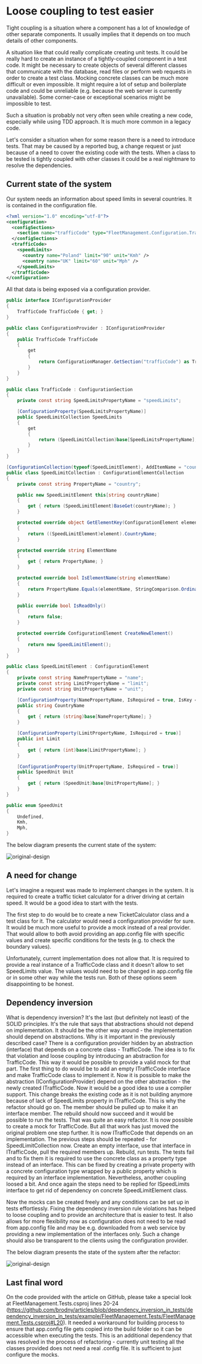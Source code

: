 # Loose coupling to test easier

Tight coupling is a situation where a component has a lot of knowledge of other separate components. It usually implies that it depends on too much details of other components.

A situation like that could really complicate creating unit tests. It could be really hard to create an instance of a tightly-coupled component in a test code. It might be necessary to create objects of several different classes that communicate with the database, read files or perform web requests in order to create a test class. Mocking concrete classes can be much more difficult or even impossible. It might require a lot of setup and boilerplate code and could be unreliable (e.g. because the web server is currently unavailable). Some corner-case or exceptional scenarios might be impossible to test.

Such a situation is probably not very often seen while creating a new code, especially while using TDD approach. It is much more common in a legacy code.

Let's consider a situation when for some reason there is a need to introduce tests. That may be caused by a reported bug, a change request or just because of a need to cover the existing code with the tests. When a class to be tested is tightly coupled with other classes it could be a real nightmare to resolve the dependencies.

## Current state of the system

Our system needs an information about speed limits in several countries. It is contained in the configuration file.

```xml
<?xml version="1.0" encoding="utf-8"?>
<configuration>
  <configSections>
    <section name="trafficCode" type="FleetManagement.Configuration.TrafficCode, FleetManagement" />
  </configSections>
  <trafficCode>
    <speedLimits>
      <country name="Poland" limit="90" unit="Kmh" />
      <country name="UK" limit="60" unit="Mph" />
    </speedLimits>
  </trafficCode>
</configuration>
```

All that data is being exposed via a configuration provider.

```c#
public interface IConfigurationProvider
{
    TrafficCode TrafficCode { get; }
}

public class ConfigurationProvider : IConfigurationProvider
{
    public TrafficCode TrafficCode
    {
        get
        {
            return ConfigurationManager.GetSection("trafficCode") as TrafficCode;
        }
    }
}

public class TrafficCode : ConfigurationSection
{
    private const string SpeedLimitsPropertyName = "speedLimits";

    [ConfigurationProperty(SpeedLimitsPropertyName)]
    public SpeedLimitCollection SpeedLimits
    {
        get
        {
            return (SpeedLimitCollection)base[SpeedLimitsPropertyName];
        }
    }
}

[ConfigurationCollection(typeof(SpeedLimitElement), AddItemName = "country")]
public class SpeedLimitCollection : ConfigurationElementCollection
{
    private const string PropertyName = "country";

    public new SpeedLimitElement this[string countryName]
    {
        get { return (SpeedLimitElement)BaseGet(countryName); }
    }

    protected override object GetElementKey(ConfigurationElement element)
    {
        return ((SpeedLimitElement)element).CountryName;
    }

    protected override string ElementName
    {
        get { return PropertyName; }
    }

    protected override bool IsElementName(string elementName)
    {
        return PropertyName.Equals(elementName, StringComparison.OrdinalIgnoreCase);
    }

    public override bool IsReadOnly()
    {
        return false;
    }

    protected override ConfigurationElement CreateNewElement()
    {
        return new SpeedLimitElement();
    }
}

public class SpeedLimitElement : ConfigurationElement
{
    private const string NamePropertyName = "name";
    private const string LimitPropertyName = "limit";
    private const string UnitPropertyName = "unit";

    [ConfigurationProperty(NamePropertyName, IsRequired = true, IsKey = true)]
    public string CountryName
    {
        get { return (string)base[NamePropertyName]; }
    }

    [ConfigurationProperty(LimitPropertyName, IsRequired = true)]
    public int Limit
    {
        get { return (int)base[LimitPropertyName]; }
    }

    [ConfigurationProperty(UnitPropertyName, IsRequired = true)]
    public SpeedUnit Unit
    {
        get { return (SpeedUnit)base[UnitPropertyName]; }
    }
}

public enum SpeedUnit
{
    Undefined,
    Kmh,
    Mph,
}
```

The below diagram presents the current state of the system:

![original-design](./original_system_design.png "Original system design")

## A need for change

Let's imagine a request was made to implement changes in the system. It is required to create a traffic ticket calculator for a driver driving at certain speed. It would be a good idea to start with the tests.

The first step to do would be to create a new TicketCalculator class and a test class for it. The calculator would need a configuration provider for sure. It would be much more useful to provide a mock instead of a real provider. That would allow to both avoid providing an app.config file with specific values and create specific conditions for the tests (e.g. to check the boundary values).

Unfortunately, current implementation does not allow that. It is required to provide a real instance of a TrafficCode class and it doesn't allow to set SpeedLimits value. The values would need to be changed in app.config file or in some other way while the tests run. Both of these options seem disappointing to be honest.

## Dependency inversion

What is dependency inversion? It's the last (but definitely not least) of the SOLID principles. It's the rule that says that abstractions should not depend on implementation. It should be the other way around - the implementation should depend on abstractions.
Why is it important in the previously described case? There is a configuration provider hidden by an abstraction (interface) that depends on a concrete class - TrafficCode. The idea is to fix that violation and loose coupling by introducing an abstraction for TrafficCode. This way it would be possible to provide a valid mock for that part.
The first thing to do would be to add an empty ITrafficCode interface and make TrafficCode class to implement it.
Now it is possible to make the abstraction (IConfigurationProvider) depend on the other abstraction - the newly created ITrafficCode. Now it would be a good idea to use a compiler support. This change breaks the existing code as it is not building anymore because of lack of SpeedLimits property in ITrafficCode. This is why the refactor should go on. The member should be pulled up to make it an interface member. The rebuild should now succeed and it would be possible to run the tests. That was quite an easy refactor.
It is now possible to create a mock for TrafficCode. But all that work has just moved the original problem one step further. It is now ITrafficCode that depends on an implementation. The previous steps should be repeated - for SpeedLimitCollection now.
Create an empty interface, use that interface in ITrafficCode, pull the required members up. Rebuild, run tests. The tests fail and to fix them it is required to use the concrete class as a property type instead of an interface. This can be fixed by creating a private property with a concrete configuration type wrapped by a public property which is required by an interface implementation. Nevertheless, another coupling loosed a bit.
And once again the steps need to be replied for ISpeedLimits interface to get rid of dependency on concrete SpeedLimitElement class.

Now the mocks can be created freely and any conditions can be set up in tests effortlessly. Fixing the dependency inversion rule violations has helped to loose coupling and to provide an architecture that is easier to test. It also allows for more flexibility now as configuration does not need to be read from app.config file and may be e.g. downloaded from a web service by providing a new implementation of the interfaces only. Such a change should also be transparent to the clients using the configuration provider.

The below diagram presents the state of the system after the refactor:

![original-design](./system_design_after_refactor.png "System design after refactor")

## Last final word

On the code provided with the article on GitHub, please take a special look at FleetManagement.Tests.csproj lines 20-24 (<https://github.com/brodny/articles/blob/dependency_inversion_in_tests/dependency_inversion_in_tests/example/FleetManagement.Tests/FleetManagement.Tests.csproj#L20>). It needed a workaround for building process to ensure that app.config file gets copied into the build folder so it can be accessible when executing the tests. This is an additional dependency that was resolved in the process of refactoring - currently unit testing all the classes provided does not need a real .config file. It is sufficient to just configure the mocks.
